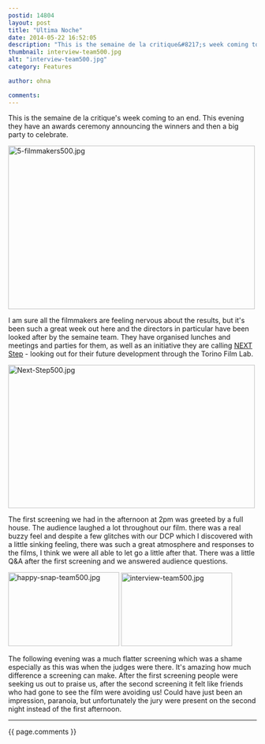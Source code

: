 ```yaml
---
postid: 14804
layout: post
title: "Ultima Noche"
date: 2014-05-22 16:52:05
description: "This is the semaine de la critique&#8217;s week coming to an end. This evening they have an awards ceremony announcing the winners and then a big party to celebrate. I am sure all the filmmakers are feeling nervous about the&#8230;"
thumbnail: interview-team500.jpg
alt: "interview-team500.jpg"
category: Features

author: ohna

comments:
---
```


<p>This is the semaine de la critique's week coming to an end. This evening they have an awards ceremony announcing the winners and then a big party to celebrate.</p>

<p><img alt="5-filmmakers500.jpg" src="{{ site.baseurl }}/i/5-filmmakers500.jpg" width="500" height="332" class="mt-image-none" style="" /></p>

<p>I am sure all the filmmakers are feeling nervous about the results, but it's been such a great week out here and the directors in particular have been looked after by the semaine team. They have organised lunches and meetings and parties for them, as well as an initiative they are calling <a href="http://www.screendaily.com/5072321.article#"><span class="caps">NEXT</span> Step</a> - looking out for their future development through the Torino Film Lab.</p>

<p><img alt="Next-Step500.jpg" src="{{ site.baseurl }}/i/Next-Step500.jpg" width="500" height="291" class="mt-image-none" style="" /></p>

<p>The first screening we had in the afternoon at 2pm was greeted by a full house. The audience laughed a lot throughout our film. there was a real buzzy feel and despite a few glitches with our <span class="caps">DCP </span>which I discovered with a little sinking feeling, there was such a great atmosphere and responses to the films, I think we were all able to let go a little after that. There was a little <span class="caps">Q&amp;A </span>after the first screening and we answered audience questions.</p>

<p><a href="{{ site.baseurl }}/assets_c/2014/05/happy-snap-team500-874.html" onclick="window.open('{{ site.baseurl }}/assets_c/2014/05/happy-snap-team500-874.html','popup','width=500,height=334,scrollbars=no,resizable=no,toolbar=no,directories=no,location=no,menubar=no,status=no,left=0,top=0'); return false"><img src="{{ site.baseurl }}/assets_c/2014/05/happy-snap-team500-thumb-225x150-874.jpg" width="225" height="150" alt="happy-snap-team500.jpg" class="mt-image-none" style="" /></a> <a href="{{ site.baseurl }}/assets_c/2014/05/interview-team500-877.html" onclick="window.open('{{ site.baseurl }}/assets_c/2014/05/interview-team500-877.html','popup','width=500,height=333,scrollbars=no,resizable=no,toolbar=no,directories=no,location=no,menubar=no,status=no,left=0,top=0'); return false"><img src="{{ site.baseurl }}/assets_c/2014/05/interview-team500-thumb-225x149-877.jpg" width="225" height="149" alt="interview-team500.jpg" class="mt-image-none" style="" /></a></p>

<p>The following evening was a much flatter screening which was a shame especially as this was when the judges were there. It's amazing how much difference a screening can make. After the first screening people were seeking us out to praise us, after the second screening it felt like friends who had gone to see the film were avoiding us! Could have just been an impression, paranoia, but unfortunately the jury were present on the second night instead of the first afternoon.</p>

<hr>

{{ page.comments }}


